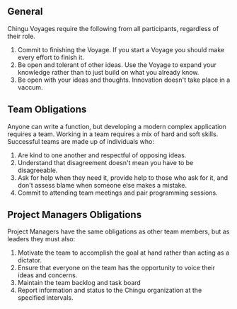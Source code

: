 ## General

Chingu Voyages require the following from all participants, regardless of their role. 

1. Commit to finishing the Voyage. If you start a Voyage you should make every effort to finish it. 
2. Be open and tolerant of other ideas. Use the Voyage to expand your knowledge rather than to just build on what you already know.
3. Be open with your ideas and thoughts. Innovation doesn't take place in a vaccum.

## Team Obligations

Anyone can write a function, but developing a modern complex application requires a team. Working in a team requires a mix of hard and soft skills. Successful teams are made up of individuals who:

1. Are kind to one another and respectful of opposing ideas.
2. Understand that disagreement doesn't mean you have to be disagreeable.
3. Ask for help when they need it, provide help to those who ask for it, and don't assess blame when someone else makes a mistake.
4. Commit to attending team meetings and pair programming sessions.

## Project Managers Obligations

Project Managers have the same obligations as other team members, but as leaders they must also:

1. Motivate the team to accomplish the goal at hand rather than acting as a dictator.
2. Ensure that everyone on the team has the opportunity to voice their ideas and concerns.
3. Maintain the team backlog and task board
4. Report information and status to the Chingu organization at the specified intervals. 
